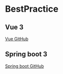 # BestPractice

## Vue 3

[Vue GitHub]

## Spring boot 3

[Spring boot GitHub]

[Vue GitHub]:https://github.com/BubblingXuYijie/secure-api-vue-demo
[Spring boot GitHub]:https://github.com/BubblingXuYijie/secure-api-spring-boot-demo
